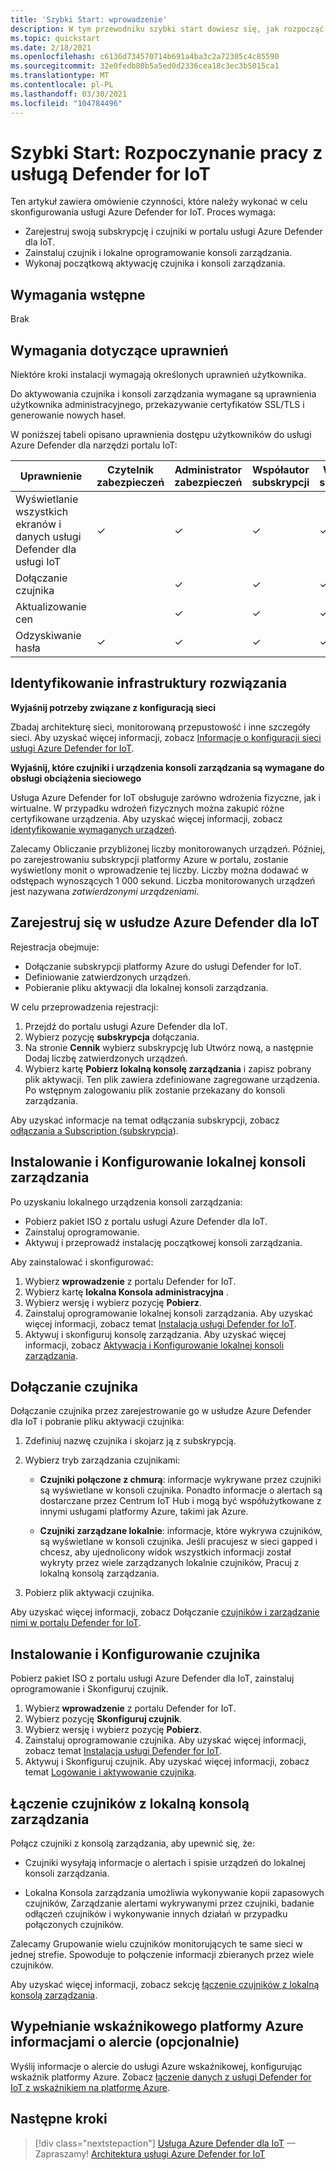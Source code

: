 ```yaml
---
title: 'Szybki Start: wprowadzenie'
description: W tym przewodniku szybki start dowiesz się, jak rozpocząć pracę z opisem podstawowego przepływu pracy dla wdrożenia usługi Defender for IoT.
ms.topic: quickstart
ms.date: 2/18/2021
ms.openlocfilehash: c6136d734570714b691a4ba3c2a72305c4c85590
ms.sourcegitcommit: 32e0fedb80b5a5ed0d2336cea18c3ec3b5015ca1
ms.translationtype: MT
ms.contentlocale: pl-PL
ms.lasthandoff: 03/30/2021
ms.locfileid: "104784496"
---
```

# <a name="quickstart-get-started-with-defender-for-iot"></a>Szybki Start: Rozpoczynanie pracy z usługą Defender for IoT

Ten artykuł zawiera omówienie czynności, które należy wykonać w celu skonfigurowania usługi Azure Defender for IoT. Proces wymaga:

- Zarejestruj swoją subskrypcję i czujniki w portalu usługi Azure Defender dla IoT.
- Zainstaluj czujnik i lokalne oprogramowanie konsoli zarządzania.
- Wykonaj początkową aktywację czujnika i konsoli zarządzania.

## <a name="prerequisites"></a>Wymagania wstępne

Brak

## <a name="permission-requirements"></a>Wymagania dotyczące uprawnień

Niektóre kroki instalacji wymagają określonych uprawnień użytkownika.

Do aktywowania czujnika i konsoli zarządzania wymagane są uprawnienia użytkownika administracyjnego, przekazywanie certyfikatów SSL/TLS i generowanie nowych haseł.

W poniższej tabeli opisano uprawnienia dostępu użytkowników do usługi Azure Defender dla narzędzi portalu IoT:

| Uprawnienie | Czytelnik zabezpieczeń | Administrator zabezpieczeń | Współautor subskrypcji | Właściciel subskrypcji |
|--|--|--|--|--|
| Wyświetlanie wszystkich ekranów i danych usługi Defender dla usługi IoT | ✓ | ✓ | ✓ | ✓ |
| Dołączanie czujnika  |  |  ✓ | ✓ | ✓ |
| Aktualizowanie cen  |  |  ✓ | ✓ | ✓ |
| Odzyskiwanie hasła  | ✓  |  ✓ | ✓ | ✓ |

## <a name="identify-the-solution-infrastructure"></a>Identyfikowanie infrastruktury rozwiązania

**Wyjaśnij potrzeby związane z konfiguracją sieci**

Zbadaj architekturę sieci, monitorowaną przepustowość i inne szczegóły sieci. Aby uzyskać więcej informacji, zobacz [Informacje o konfiguracji sieci usługi Azure Defender for IoT](how-to-set-up-your-network.md).

**Wyjaśnij, które czujniki i urządzenia konsoli zarządzania są wymagane do obsługi obciążenia sieciowego**

Usługa Azure Defender for IoT obsługuje zarówno wdrożenia fizyczne, jak i wirtualne. W przypadku wdrożeń fizycznych można zakupić różne certyfikowane urządzenia. Aby uzyskać więcej informacji, zobacz [identyfikowanie wymaganych urządzeń](how-to-identify-required-appliances.md).

Zalecamy Obliczanie przybliżonej liczby monitorowanych urządzeń. Później, po zarejestrowaniu subskrypcji platformy Azure w portalu, zostanie wyświetlony monit o wprowadzenie tej liczby. Liczby można dodawać w odstępach wynoszących 1 000 sekund. Liczba monitorowanych urządzeń jest nazywana *zatwierdzonymi urządzeniami*.

## <a name="register-with-azure-defender-for-iot"></a>Zarejestruj się w usłudze Azure Defender dla IoT

Rejestracja obejmuje:

- Dołączanie subskrypcji platformy Azure do usługi Defender for IoT.
- Definiowanie zatwierdzonych urządzeń.
- Pobieranie pliku aktywacji dla lokalnej konsoli zarządzania.

W celu przeprowadzenia rejestracji:

1. Przejdź do portalu usługi Azure Defender dla IoT.
1. Wybierz pozycję **subskrypcja** dołączania.
1. Na stronie **Cennik** wybierz subskrypcję lub Utwórz nową, a następnie Dodaj liczbę zatwierdzonych urządzeń.
1. Wybierz kartę **Pobierz lokalną konsolę zarządzania** i zapisz pobrany plik aktywacji. Ten plik zawiera zdefiniowane zagregowane urządzenia. Po wstępnym zalogowaniu plik zostanie przekazany do konsoli zarządzania.

Aby uzyskać informacje na temat odłączania subskrypcji, zobacz [odłączania a Subscription (subskrypcja](how-to-manage-sensors-on-the-cloud.md#offboard-a-subscription)).

## <a name="install-and-set-up-the-on-premises-management-console"></a>Instalowanie i Konfigurowanie lokalnej konsoli zarządzania

Po uzyskaniu lokalnego urządzenia konsoli zarządzania:

- Pobierz pakiet ISO z portalu usługi Azure Defender dla IoT.
- Zainstaluj oprogramowanie.
- Aktywuj i przeprowadź instalację początkowej konsoli zarządzania.

Aby zainstalować i skonfigurować:

1. Wybierz **wprowadzenie** z portalu Defender for IoT.
1. Wybierz kartę **lokalna Konsola administracyjna** .
1. Wybierz wersję i wybierz pozycję **Pobierz**.
1. Zainstaluj oprogramowanie lokalnej konsoli zarządzania. Aby uzyskać więcej informacji, zobacz temat [Instalacja usługi Defender for IoT](how-to-install-software.md).
1. Aktywuj i skonfiguruj konsolę zarządzania. Aby uzyskać więcej informacji, zobacz [Aktywacja i Konfigurowanie lokalnej konsoli zarządzania](how-to-activate-and-set-up-your-on-premises-management-console.md).

## <a name="onboard-a-sensor"></a>Dołączanie czujnika

Dołączanie czujnika przez zarejestrowanie go w usłudze Azure Defender dla IoT i pobranie pliku aktywacji czujnika:

1. Zdefiniuj nazwę czujnika i skojarz ją z subskrypcją.
1. Wybierz tryb zarządzania czujnikami:

   - **Czujniki połączone z chmurą**: informacje wykrywane przez czujniki są wyświetlane w konsoli czujnika. Ponadto informacje o alertach są dostarczane przez Centrum IoT Hub i mogą być współużytkowane z innymi usługami platformy Azure, takimi jak Azure.

   - **Czujniki zarządzane lokalnie**: informacje, które wykrywa czujników, są wyświetlane w konsoli czujnika. Jeśli pracujesz w sieci gapped i chcesz, aby ujednolicony widok wszystkich informacji został wykryty przez wiele zarządzanych lokalnie czujników, Pracuj z lokalną konsolą zarządzania. 

1. Pobierz plik aktywacji czujnika.

Aby uzyskać więcej informacji, zobacz Dołączanie [czujników i zarządzanie nimi w portalu Defender for IoT](how-to-manage-sensors-on-the-cloud.md).

## <a name="install-and-set-up-the-sensor"></a>Instalowanie i Konfigurowanie czujnika

Pobierz pakiet ISO z portalu usługi Azure Defender dla IoT, zainstaluj oprogramowanie i Skonfiguruj czujnik.

1. Wybierz **wprowadzenie** z portalu Defender for IoT.
1. Wybierz pozycję **Skonfiguruj czujnik**.
1. Wybierz wersję i wybierz pozycję **Pobierz**.
1. Zainstaluj oprogramowanie czujnika. Aby uzyskać więcej informacji, zobacz temat [Instalacja usługi Defender for IoT](how-to-install-software.md).
1. Aktywuj i Skonfiguruj czujnik. Aby uzyskać więcej informacji, zobacz temat [Logowanie i aktywowanie czujnika](how-to-activate-and-set-up-your-sensor.md).

## <a name="connect-sensors-to-an-on-premises-management-console"></a>Łączenie czujników z lokalną konsolą zarządzania

Połącz czujniki z konsolą zarządzania, aby upewnić się, że:

- Czujniki wysyłają informacje o alertach i spisie urządzeń do lokalnej konsoli zarządzania.

- Lokalna Konsola zarządzania umożliwia wykonywanie kopii zapasowych czujników, Zarządzanie alertami wykrywanymi przez czujniki, badanie odłączeń czujników i wykonywanie innych działań w przypadku połączonych czujników.

Zalecamy Grupowanie wielu czujników monitorujących te same sieci w jednej strefie. Spowoduje to połączenie informacji zbieranych przez wiele czujników.

Aby uzyskać więcej informacji, zobacz sekcję [łączenie czujników z lokalną konsolą zarządzania](how-to-activate-and-set-up-your-on-premises-management-console.md#connect-sensors-to-the-on-premises-management-console).

## <a name="populate-azure-sentinel-with-alert-information-optional"></a>Wypełnianie wskaźnikowego platformy Azure informacjami o alercie (opcjonalnie)

Wyślij informacje o alercie do usługi Azure wskaźnikowej, konfigurując wskaźnik platformy Azure. Zobacz [łączenie danych z usługi Defender for IoT z wskaźnikiem na platformę Azure](how-to-configure-with-sentinel.md).

## <a name="next-steps"></a>Następne kroki

> [!div class="nextstepaction"]
> [Usługa Azure Defender dla IoT](overview.md) 
>  — Zapraszamy! [Architektura usługi Azure Defender for IoT](architecture.md)
